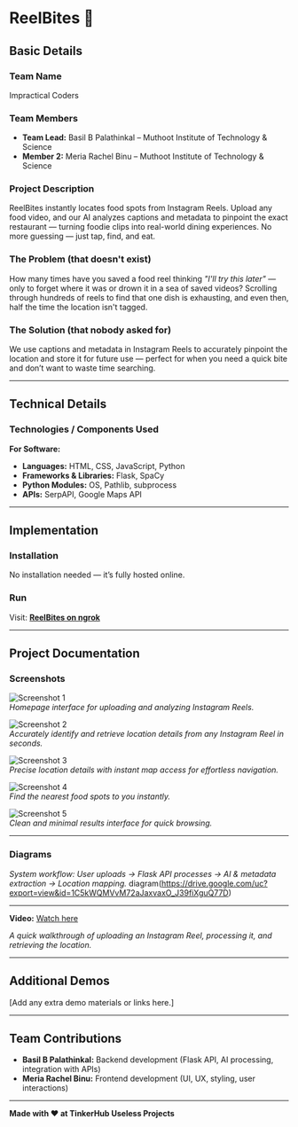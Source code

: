# ReelBites 🎯

## Basic Details

### Team Name
Impractical Coders

### Team Members
- **Team Lead:** Basil B Palathinkal – Muthoot Institute of Technology & Science  
- **Member 2:** Meria Rachel Binu – Muthoot Institute of Technology & Science  

### Project Description
ReelBites instantly locates food spots from Instagram Reels. Upload any food video, and our AI analyzes captions and metadata to pinpoint the exact restaurant — turning foodie clips into real-world dining experiences. No more guessing — just tap, find, and eat.

### The Problem (that doesn't exist)
How many times have you saved a food reel thinking *"I'll try this later"* — only to forget where it was or drown it in a sea of saved videos? Scrolling through hundreds of reels to find that one dish is exhausting, and even then, half the time the location isn't tagged.

### The Solution (that nobody asked for)
We use captions and metadata in Instagram Reels to accurately pinpoint the location and store it for future use — perfect for when you need a quick bite and don’t want to waste time searching.

---

## Technical Details

### Technologies / Components Used

**For Software:**
- **Languages:** HTML, CSS, JavaScript, Python  
- **Frameworks & Libraries:** Flask, SpaCy  
- **Python Modules:** OS, Pathlib, subprocess  
- **APIs:** SerpAPI, Google Maps API  

---

## Implementation

### Installation
No installation needed — it’s fully hosted online.

### Run
Visit: [**ReelBites on ngrok**](https://a21f54cffa76.ngrok-free.app/)  

---

## Project Documentation

### Screenshots

![Screenshot 1](https://drive.google.com/uc?export=view&id=1YGO5Os-xu16JklGm-jidV7lP3o_A2G_6)  
*Homepage interface for uploading and analyzing Instagram Reels.*

![Screenshot 2](https://drive.google.com/uc?export=view&id=15xDkLgl0cE8y2nP6e7NuciTz_xntdiLk)  
*Accurately identify and retrieve location details from any Instagram Reel in seconds.*

![Screenshot 3](https://drive.google.com/uc?export=view&id=10apaJ99SI22lNRme-VWCIkn3oOxWcEhf)  
*Precise location details with instant map access for effortless navigation.*

![Screenshot 4](https://drive.google.com/uc?export=view&id=1PTITWsOIepIqQ3BI67Q9VR-JqAULnU-3)  
*Find the nearest food spots to you instantly.*

![Screenshot 5](https://drive.google.com/uc?export=view&id=1YohLfm6gpeZKtuGaDUksjz-AFG3RtrSu)  
*Clean and minimal results interface for quick browsing.*

---

### Diagrams
*System workflow: User uploads → Flask API processes → AI & metadata extraction → Location mapping.*
diagram(https://drive.google.com/uc?export=view&id=1C5kWQMVvM72aJaxvaxO_J39fiXguQ77D)



---

**Video:** [Watch here](https://drive.google.com/file/d/1KfcO8Z2EegjrqkILEnwmx5CZA3L1AEaQ/view?usp=sharing)  

*A quick walkthrough of uploading an Instagram Reel, processing it, and retrieving the location.*

---

## Additional Demos
[Add any extra demo materials or links here.]

---

## Team Contributions
- **Basil B Palathinkal:** Backend development (Flask API, AI processing, integration with APIs)  
- **Meria Rachel Binu:** Frontend development (UI, UX, styling, user interactions)  

---

**Made with ❤️ at TinkerHub Useless Projects**
